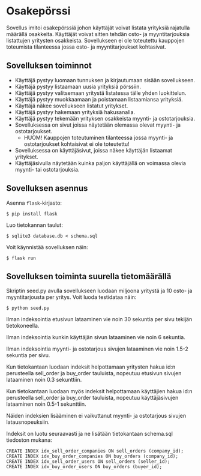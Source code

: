 # Osakepörssi

Sovellus imitoi osakepörssiä johon käyttäjät voivat listata yrityksiä rajatulla määrällä osakkeita. Käyttäjät voivat sitten tehdän osto- ja myyntitarjouksia listattujen yritysten osakkeista. Sovellukseen ei ole toteutettu kauppojen toteumista tilanteessa jossa osto- ja myyntitarjoukset kohtasivat.

## Sovelluksen toiminnot
  * Käyttäjä pystyy luomaan tunnuksen ja kirjautumaan sisään sovellukseen.
  * Käyttäjä pystyy listaamaan uusia yrityksiä pörssiin.
  * Käyttäjä pystyy valitsemaan yritystä listatessa tälle yhden luokittelun.
  * Käyttäjä pystyy muokkaamaan ja poistamaan listaamiansa yrityksiä.
  * Käyttäjä näkee sovellukseen listatut yritykset.
  * Käyttäjä pystyy hakemaan yrityksiä hakusanalla.
  * Käyttäjä pystyy tekemään yrityksen osakkeista myynti- ja ostotarjouksia.
  * Sovelluksessa on sivut joissa näytetään olemassa olevat myynti- ja ostotarjoukset.
    * HUOM! Kauppojen toteutuminen tilanteessa jossa myynti- ja ostotarjoukset kohtaisivat ei ole toteutettu!
  * Sovelluksessa on käyttäjäsivut, joissa näkee käyttäjän listaamat yritykset.
  * Käyttäjäsivulla näytetään kuinka paljon käyttäjällä on voimassa olevia myynti- tai ostotarjouksia.

## Sovelluksen asennus

Asenna `flask`-kirjasto:

```
$ pip install flask
```

Luo tietokannan taulut:

```
$ sqlite3 database.db < schema.sql
```

Voit käynnistää sovelluksen näin:

```
$ flask run
```

## Sovelluksen toiminta suurella tietomäärällä

Skriptin seed.py avulla sovellukseen luodaan miljoona yritystä ja 10 osto- ja myyntitarjousta per yritys.
Voit luoda testidataa näin:
```
$ python seed.py
```

Ilman indeksointia etusivun lataaminen vie noin 30 sekuntia per sivu tekijän tietokoneella. 

Ilman indeksointia kunkin käyttäjän sivun lataaminen vie noin 6 sekuntia.

Ilman indeksointia myynti- ja ostotarjous sivujen lataaminen vie noin 1.5-2 sekuntia per sivu. 


Kun tietokantaan luodaan indeksit helpottamaan yritysten hakua id:n perusteella sell_order ja buy_order tauluista, nopeutuu etusivun sivujen lataaminen noin 0.3 sekunttiin.

Kun tietokantaan luodaan myös indeksit helpottamaan käyttäjien hakua id:n perusteella sell_order ja buy_order tauluista, nopeutuu käyttäjäsivujen lataaminen noin 0.5-1 sekunttiin.

Näiden indeksien lisääminen ei vaikuttanut myynti- ja ostotarjous sivujen latausnopeuksiin.

Indeksit on luotu seuraavasti ja ne lisätään tietokantaan schema.sql tiedoston mukana:
```
CREATE INDEX idx_sell_order_companies ON sell_orders (company_id);
CREATE INDEX idx_buy_order_companies ON buy_orders (company_id);
CREATE INDEX idx_sell_order_users ON sell_orders (seller_id);
CREATE INDEX idx_buy_order_users ON buy_orders (buyer_id);
```
